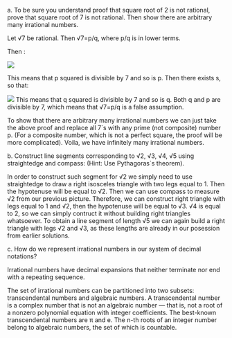 a. To be sure you understand proof that square root of 2 is not rational, prove that square root of 7 is not rational. Then 
show there are arbitrary many irrational numbers.

Let  √7 be rational. Then  √7=p/q, where p/q is in lower terms.

Then :

<img src="http://latex.codecogs.com/gif.latex?p=\sqrt{7}q\Rightarrow {p^{2}=7q^{2}" border="0"/>


This means that p squared is divisible by 7 and so is p. Then there exists s, so that:

<img src="http://latex.codecogs.com/gif.latex?p=7s\Rightarrow{p^{2}=49s^{2}\Rightarrow 49s^{2}=7q^{2}\Rightarrow 7s^{2}=q^{2}" border="0"/>
This means that q squared is divisible by 7 and so is q. Both q and p are divisible by 7, which means that  √7=p/q  is a false assumption.

To show that there are arbitrary many irrational numbers we can just take the above proof and replace all 7`s with any prime (not composite) number p. (For a composite number, which is not a perfect square, the proof will be more complicated).
Voila, we have infinitely many irrational numbers.

b. Construct line segments corresponding to  √2,  √3,  √4,  √5 using straightedge and compass: (Hint: Use Pythagoras`s theorem).

In order to construct such segment for  √2 we simply need to use straightedge to draw a right isosceles triangle with 
two legs equal to 1. Then the hypotenuse will be equal to  √2. Then we can use compass to measure  √2 from our previous picture. Therefore, we can construct right triangle with legs equal to 1 and  √2, then the hypotenuse will be equal to  √3.
√4 is equal to 2, so we can simply contruct it without building right triangles whatsoever. To obtain a line segment of length
√5 we can again build a right triangle with legs  √2 and  √3, as these lengths are already in our posession from earlier
solutions. 

c. How do we represent irrational numbers in our system of decimal notations?

Irrational numbers have decimal expansions that neither terminate nor end with a repeating sequence.

The set of irrational numbers can be partitioned into two subsets: transcendental numbers and algebraic numbers. A transcendental number is a complex number that is not an algebraic number — that is, not a root of a nonzero polynomial equation with integer coefficients. The best-known transcendental numbers are π and e. The n-th roots of an integer number belong to algebraic numbers, the set of which is countable.

 
 
